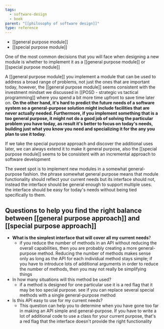 ```yaml
---
tags:
  - software-design
  - book
parent: "[[philosophy of software design]]"
type: reference
---
```

- [[general purpose module]]
- [[special purpose module]]


One of the most common decisions that you will face when designing a new module is whether to implement it as a [[general purpose module]] or [[special purpose module]]

A [[general purpose module]] you implement a module that can be used to address a broad range of problems, not just the ones that are important today, however, the [[general purpose module]] seems consistent with the investment mindset we discussed in [[POSD - strategic vs tactical programming]] where you spend a bit more time upfront to save time later on. **On the other hand, it's hard to predict the future needs of a software system so a general-purpose solution might include facilities that are never actually needed. Furthermore, if you implement something that is a too general purpose, it might not do a good job of solving the particular problem you have today, as result it's better to focus on today's needs, building just what you know you need and specializing it for the any you plan to use it today**.

If we take the special purpose approach and discover the additional uses later, we can always extend it to make it general purpose, also the [[special purpose module]] seems to be consistent with an incremental approach to software development

The sweet spot is to implement new modules in a somewhat general-purpose fashion. the phrase somewhat general purpose means that module functionality should reflect your current needs but its interface should not, instead the interface should be general enough to support multiple uses. the interface should be easy for today's needs without being tied specifically to them.

## Questions to help you find the right balance between [[general purpose approach]] and [[special purpose approach]]

- **What is the simplest interface that will cover all my current needs**? 
	- if you reduce the number of methods in an API without reducing the overall capabilities, then you are probably creating a more general-purpose method. Reducing the number of methods makes sense only as long as the API for each individual method stays simple; if you have to introduce lots of additional arguments in order to reduce the number of methods, then you may not really be simplifying things
- In how many situations will this method be used?
	- if a method is designed for one particular use it is a red flag that it may be too special purpose. see if you can replace several special methods with a single general-purpose method
- Is this API easy to use for my current needs?
	- This question can help you to determine when you have gone too far in making an API simple and general-purpose. If you have to write a lot of additional code to use a class for your current purpose, that's a red flag that the interface doesn't provide the right functionality